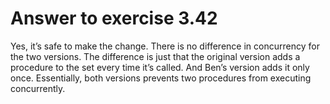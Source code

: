 # Answer to exercise 3.42

Yes, it’s safe to make the change. There is no difference in concurrency for the two versions. The 
difference is just that the original version adds a procedure to the set every time it’s called. And 
Ben’s version adds it only once. Essentially, both versions prevents two procedures from executing 
concurrently.
